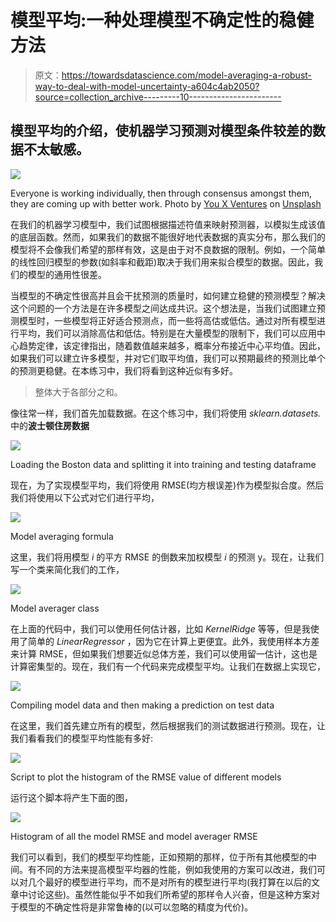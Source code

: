 # 模型平均:一种处理模型不确定性的稳健方法

> 原文：<https://towardsdatascience.com/model-averaging-a-robust-way-to-deal-with-model-uncertainty-a604c4ab2050?source=collection_archive---------10----------------------->

## 模型平均的介绍，使机器学习预测对模型条件较差的数据不太敏感。

![](img/bd5acd8ffe956f7364130424753b6b65.png)

Everyone is working individually, then through consensus amongst them, they are coming up with better work. Photo by [You X Ventures](https://unsplash.com/@youxventures?utm_source=unsplash&utm_medium=referral&utm_content=creditCopyText) on [Unsplash](https://unsplash.com/s/photos/working-together?utm_source=unsplash&utm_medium=referral&utm_content=creditCopyText)

在我们的机器学习模型中，我们试图根据描述符值来映射预测器，以模拟生成该值的底层函数。然而，如果我们的数据不能很好地代表数据的真实分布，那么我们的模型将不会像我们希望的那样有效，这是由于对不良数据的限制。例如，一个简单的线性回归模型的参数(如斜率和截距)取决于我们用来拟合模型的数据。因此，我们的模型的通用性很差。

当模型的不确定性很高并且会干扰预测的质量时，如何建立稳健的预测模型？解决这个问题的一个方法是在许多模型之间达成共识。这个想法是，当我们试图建立预测模型时，一些模型将正好适合预测点，而一些将高估或低估。通过对所有模型进行平均，我们可以消除高估和低估。特别是在大量模型的限制下，我们可以应用中心趋势定律，该定律指出，随着数值越来越多，概率分布接近中心平均值。因此，如果我们可以建立许多模型，并对它们取平均值，我们可以预期最终的预测比单个的预测更稳健。在本练习中，我们将看到这种近似有多好。

> 整体大于各部分之和。

像往常一样，我们首先加载数据。在这个练习中，我们将使用 *sklearn.datasets.* 中的**波士顿住房数据**

![](img/39ea062c9978f05dccb86dacf6822f34.png)

Loading the Boston data and splitting it into training and testing dataframe

现在，为了实现模型平均，我们将使用 RMSE(均方根误差)作为模型拟合度。然后我们将使用以下公式对它们进行平均，

![](img/efc288786d17097ce3699cebe6dbe2ab.png)

Model averaging formula

这里，我们将用模型 *i* 的平方 RMSE 的倒数来加权模型 *i* 的预测 y。现在，让我们写一个类来简化我们的工作，

![](img/30c9c6d7b94e03bf8c7f162568bee0cf.png)

Model averager class

在上面的代码中，我们可以使用任何估计器，比如 *KernelRidge* 等等，但是我使用了简单的 *LinearRegressor* ，因为它在计算上更便宜。此外，我使用样本方差来计算 RMSE，但如果我们想要近似总体方差，我们可以使用留一估计，这也是计算密集型的。现在，我们有一个代码来完成模型平均。让我们在数据上实现它，

![](img/d55c031d5e49f59db25bc3274275a208.png)

Compiling model data and then making a prediction on test data

在这里，我们首先建立所有的模型，然后根据我们的测试数据进行预测。现在，让我们看看我们的模型平均性能有多好:

![](img/51a3030f80ba661f0274dc848c8ebb5d.png)

Script to plot the histogram of the RMSE value of different models

运行这个脚本将产生下面的图，

![](img/44420f4ed7c354737ef46226e0ec56d6.png)

Histogram of all the model RMSE and model averager RMSE

我们可以看到，我们的模型平均性能，正如预期的那样，位于所有其他模型的中间。有不同的方法来提高模型平均器的性能，例如我使用的方案可以改进，我们可以对几个最好的模型进行平均，而不是对所有的模型进行平均(我打算在以后的文章中讨论这些)。虽然性能似乎不如我们所希望的那样令人兴奋，但是这种方案对于模型的不确定性将是非常鲁棒的(以可以忽略的精度为代价)。